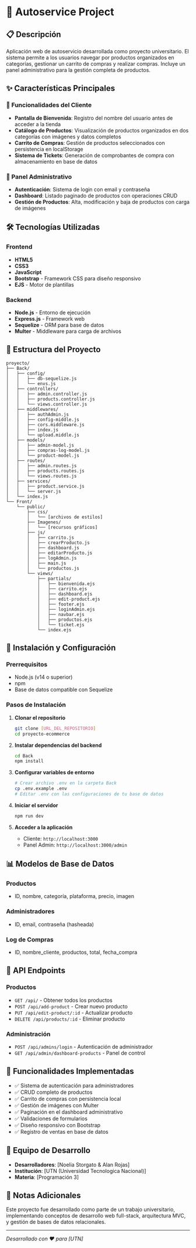 # 🛒 Autoservice Project

## 📋 Descripción

Aplicación web de autoservicio desarrollada como proyecto universitario. El sistema permite a los usuarios navegar por productos organizados en categorías, gestionar un carrito de compras y realizar compras. Incluye un panel administrativo para la gestión completa de productos.

## ✨ Características Principales

### 👥 Funcionalidades del Cliente
- **Pantalla de Bienvenida**: Registro del nombre del usuario antes de acceder a la tienda
- **Catálogo de Productos**: Visualización de productos organizados en dos categorías con imágenes y datos completos
- **Carrito de Compras**: Gestión de productos seleccionados con persistencia en localStorage
- **Sistema de Tickets**: Generación de comprobantes de compra con almacenamiento en base de datos

### 🔐 Panel Administrativo
- **Autenticación**: Sistema de login con email y contraseña
- **Dashboard**: Listado paginado de productos con operaciones CRUD
- **Gestión de Productos**: Alta, modificación y baja de productos con carga de imágenes

## 🛠️ Tecnologías Utilizadas

### Frontend
- **HTML5**
- **CSS3**
- **JavaScript**
- **Bootstrap** - Framework CSS para diseño responsivo
- **EJS** - Motor de plantillas

### Backend
- **Node.js** - Entorno de ejecución
- **Express.js** - Framework web
- **Sequelize** - ORM para base de datos
- **Multer** - Middleware para carga de archivos

## 📁 Estructura del Proyecto

```
proyecto/
├── Back/
│   ├── config/
│   │   ├── db-sequelize.js
│   │   └── envs.js
│   ├── controllers/
│   │   ├── admin.controller.js
│   │   ├── products.controller.js
│   │   └── views.controller.js
│   ├── middlewares/
│   │   ├── authAdmin.js
│   │   ├── config-middle.js
│   │   ├── cors.middleware.js
│   │   ├── index.js
│   │   └── upload.middle.js
│   ├── models/
│   │   ├── admin-model.js
│   │   ├── compras-log-model.js
│   │   └── product-model.js
│   ├── routes/
│   │   ├── admin.routes.js
│   │   ├── products.routes.js
│   │   └── views.routes.js
│   ├── services/
│   │   ├── product.service.js
│   │   └── server.js
│   └── index.js
└── Front/
    └── public/
        ├── css/
        │   └── [archivos de estilos]
        ├── Imagenes/
        │   └── [recursos gráficos]
        ├── js/
        │   ├── carrito.js
        │   ├── crearProducto.js
        │   ├── dashboard.js
        │   ├── editarProducto.js
        │   ├── logAdmin.js
        │   ├── main.js
        │   └── productos.js
        └── views/
            ├── partials/
            │   ├── bienvenida.ejs
            │   ├── carrito.ejs
            │   ├── dashboard.ejs
            │   ├── edit-product.ejs
            │   ├── footer.ejs
            │   ├── loginAdmin.ejs
            │   ├── navbar.ejs
            │   ├── productos.ejs
            │   └── ticket.ejs
            └── index.ejs
```

## 🚀 Instalación y Configuración

### Prerrequisitos
- Node.js (v14 o superior)
- npm 
- Base de datos compatible con Sequelize

### Pasos de Instalación

1. **Clonar el repositorio**
   ```bash
   git clone [URL_DEL_REPOSITORIO]
   cd proyecto-ecommerce
   ```

2. **Instalar dependencias del backend**
   ```bash
   cd Back
   npm install
   ```

3. **Configurar variables de entorno**
   ```bash
   # Crear archivo .env en la carpeta Back
   cp .env.example .env
   # Editar .env con las configuraciones de tu base de datos
   ```

4. **Iniciar el servidor**
   ```bash
   npm run dev
   ```

5. **Acceder a la aplicación**
   - Cliente: `http://localhost:3000`
   - Panel Admin: `http://localhost:3000/admin`

## 📊 Modelos de Base de Datos

### Productos
- ID, nombre, categoría, plataforma, precio, imagen

### Administradores
- ID, email, contraseña (hasheada)

### Log de Compras
- ID, nombre_cliente, productos, total, fecha_compra

## 🔧 API Endpoints

### Productos
- `GET /api/` - Obtener todos los productos
- `POST /api/add-product` - Crear nuevo producto
- `PUT /api/edit-product/:id` - Actualizar producto
- `DELETE /api/products/:id` - Eliminar producto

### Administración
- `POST /api/admins/login` - Autenticación de administrador
- `GET /api/admin/dashboard-products` - Panel de control

## 🎯 Funcionalidades Implementadas

- ✅ Sistema de autenticación para administradores
- ✅ CRUD completo de productos
- ✅ Carrito de compras con persistencia local
- ✅ Gestión de imágenes con Multer
- ✅ Paginación en el dashboard administrativo
- ✅ Validaciones de formularios
- ✅ Diseño responsivo con Bootstrap
- ✅ Registro de ventas en base de datos

## 👥 Equipo de Desarrollo

- **Desarrolladores**: [Noelia Storgato & Alan Rojas]
- **Institución**: [UTN (Universidad Tecnologica Nacional)]
- **Materia**: [Programación 3]

## 📝 Notas Adicionales

Este proyecto fue desarrollado como parte de un trabajo universitario, implementando conceptos de desarrollo web full-stack, arquitectura MVC, y gestión de bases de datos relacionales.

---

*Desarrollado con ❤️ para [UTN]*
